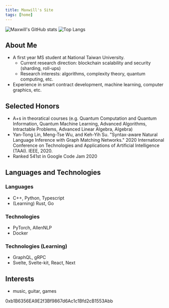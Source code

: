 ```yaml
---
title: Maxwill's Site
tags: [home]
---
```


![Maxwill's GitHub stats](https://github-readme-stats.vercel.app/api?username=eazyreal&show_icons=true&theme=dark&include_all_commits=true)
![Top Langs](https://github-readme-stats.vercel.app/api/top-langs/?username=eazyreal&show_icons=true&theme=dark)

## About Me
- A first year MS student at National Taiwan University.
  - Current research direction: blockchain scalability and security (sharding, roll-ups) 
  - Research interests: algorithms, complexity theory, quantum computing, etc.
- Experience in smart contract development, machine learning, computer graphics, etc.

## Selected Honors
- A+s in theoratical courses (e.g. Quantum Computation and Quantum Information, Quantum Machine Learning, Advanced Algorithms, Intractable Problems, Advanced Linear Algebra, Algebra)
- Yan-Tong Lin, Meng-Tse Wu, and Keh-Yih Su. "Syntax-aware Natural Language Inference with Graph Matching Networks." 2020 International Conference on Technologies and Applications of Artificial Intelligence (TAAI). IEEE, 2020.
- Ranked 541st in Google Code Jam 2020

## Languages and Technologies

### Languages
- C++, Python, Typescript
- (Learning) Rust, Go

### Technologies
- PyTorch, AllenNLP
- Docker

### Technologies (Learning)
- GraphQL, gRPC
- Svelte, Svelte-kit, React, Next

## Interests
- music, guitar, games

0xb1B6356EA9E2f3Bf9867d6Ac1c1Bfd2cB1553Abb
